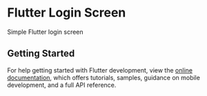 # Flutter Login Screen

Simple Flutter login screen

## Getting Started

For help getting started with Flutter development, view the
[online documentation](https://docs.flutter.dev/), which offers tutorials,
samples, guidance on mobile development, and a full API reference.

